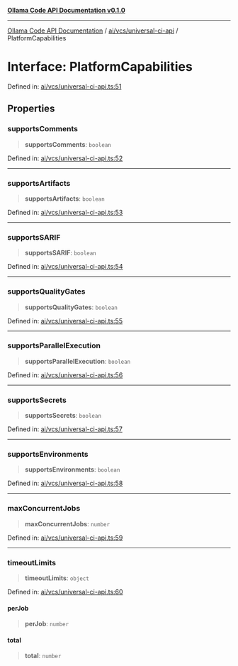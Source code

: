 [**Ollama Code API Documentation v0.1.0**](../../../../README.md)

***

[Ollama Code API Documentation](../../../../modules.md) / [ai/vcs/universal-ci-api](../README.md) / PlatformCapabilities

# Interface: PlatformCapabilities

Defined in: [ai/vcs/universal-ci-api.ts:51](https://github.com/erichchampion/ollama-code/blob/f6c86092ceb05c9cf6b0f52863f31d0a214195fb/ollama-code/src/ai/vcs/universal-ci-api.ts#L51)

## Properties

### supportsComments

> **supportsComments**: `boolean`

Defined in: [ai/vcs/universal-ci-api.ts:52](https://github.com/erichchampion/ollama-code/blob/f6c86092ceb05c9cf6b0f52863f31d0a214195fb/ollama-code/src/ai/vcs/universal-ci-api.ts#L52)

***

### supportsArtifacts

> **supportsArtifacts**: `boolean`

Defined in: [ai/vcs/universal-ci-api.ts:53](https://github.com/erichchampion/ollama-code/blob/f6c86092ceb05c9cf6b0f52863f31d0a214195fb/ollama-code/src/ai/vcs/universal-ci-api.ts#L53)

***

### supportsSARIF

> **supportsSARIF**: `boolean`

Defined in: [ai/vcs/universal-ci-api.ts:54](https://github.com/erichchampion/ollama-code/blob/f6c86092ceb05c9cf6b0f52863f31d0a214195fb/ollama-code/src/ai/vcs/universal-ci-api.ts#L54)

***

### supportsQualityGates

> **supportsQualityGates**: `boolean`

Defined in: [ai/vcs/universal-ci-api.ts:55](https://github.com/erichchampion/ollama-code/blob/f6c86092ceb05c9cf6b0f52863f31d0a214195fb/ollama-code/src/ai/vcs/universal-ci-api.ts#L55)

***

### supportsParallelExecution

> **supportsParallelExecution**: `boolean`

Defined in: [ai/vcs/universal-ci-api.ts:56](https://github.com/erichchampion/ollama-code/blob/f6c86092ceb05c9cf6b0f52863f31d0a214195fb/ollama-code/src/ai/vcs/universal-ci-api.ts#L56)

***

### supportsSecrets

> **supportsSecrets**: `boolean`

Defined in: [ai/vcs/universal-ci-api.ts:57](https://github.com/erichchampion/ollama-code/blob/f6c86092ceb05c9cf6b0f52863f31d0a214195fb/ollama-code/src/ai/vcs/universal-ci-api.ts#L57)

***

### supportsEnvironments

> **supportsEnvironments**: `boolean`

Defined in: [ai/vcs/universal-ci-api.ts:58](https://github.com/erichchampion/ollama-code/blob/f6c86092ceb05c9cf6b0f52863f31d0a214195fb/ollama-code/src/ai/vcs/universal-ci-api.ts#L58)

***

### maxConcurrentJobs

> **maxConcurrentJobs**: `number`

Defined in: [ai/vcs/universal-ci-api.ts:59](https://github.com/erichchampion/ollama-code/blob/f6c86092ceb05c9cf6b0f52863f31d0a214195fb/ollama-code/src/ai/vcs/universal-ci-api.ts#L59)

***

### timeoutLimits

> **timeoutLimits**: `object`

Defined in: [ai/vcs/universal-ci-api.ts:60](https://github.com/erichchampion/ollama-code/blob/f6c86092ceb05c9cf6b0f52863f31d0a214195fb/ollama-code/src/ai/vcs/universal-ci-api.ts#L60)

#### perJob

> **perJob**: `number`

#### total

> **total**: `number`
